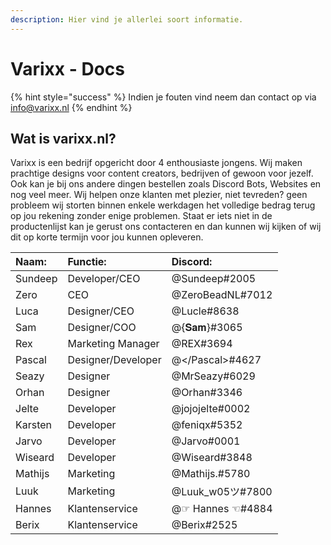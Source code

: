```yaml
---
description: Hier vind je allerlei soort informatie.
---
```


# Varixx - Docs

{% hint style="success" %}
Indien je fouten vind neem dan contact op via info@varixx.nl
{% endhint %}

## Wat is varixx.nl?

Varixx is een bedrijf opgericht door 4 enthousiaste jongens. Wij maken prachtige designs voor content creators, bedrijven of gewoon voor jezelf. Ook kan je bij ons andere dingen bestellen zoals Discord Bots, Websites en nog veel meer. Wij helpen onze klanten met plezier, niet tevreden? geen probleem wij storten binnen enkele werkdagen het volledige bedrag terug op jou rekening zonder enige problemen. Staat er iets niet in de productenlijst kan je gerust ons contacteren en dan kunnen wij kijken of wij dit op korte termijn voor jou kunnen opleveren.

| Naam: | Functie: | Discord: |
| :--- | :--- | :--- |
| Sundeep | Developer/CEO | @Sundeep\#2005 |
| Zero | CEO | @ZeroBeadNL\#7012 |
| Luca | Designer/CEO | @Lucle\#8638 |
| Sam | Designer/COO | @{𝐒𝐚𝐦}\#3065 |
| Rex | Marketing Manager | @REX\#3694 |
| Pascal | Designer/Developer | @&lt;/Pascal&gt;\#4627 |
| Seazy | Designer | @MrSeazy\#6029 |
| Orhan | Designer | @Orhan\#3346 |
| Jelte | Developer | @jojojelte\#0002 |
| Karsten | Developer | @feniqx\#5352 |
| Jarvo | Developer | @Jarvo\#0001 |
| Wiseard | Developer | @Wiseard\#3848 |
| Mathijs | Marketing | @Mathijs.\#5780 |
| Luuk | Marketing | @Luuk\_w05ツ\#7800 |
| Hannes | Klantenservice | @☞ Hannes ☜\#4884 |
| Berix | Klantenservice | @Berix\#2525 |



